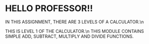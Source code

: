 # HELLO PROFESSOR!!
IN THIS ASSIGNMENT, THERE ARE 3 LEVELS OF A CALCULATOR.\n

THIS IS LEVEL 1 OF THE CALCULATOR.\n  THIS MODULE CONTAINS SIMPLE ADD, SUBTRACT, MULTIPLY AND DIVIDE FUNCTIONS.  
